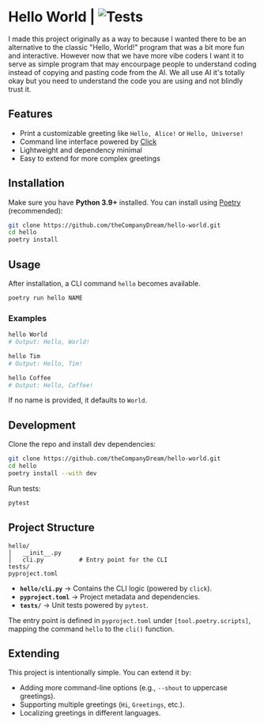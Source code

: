 # Hello World | ![Tests](https://github.com/theCompanyDream/hello-world/actions/workflows/tests.yml/badge.svg)

I made this project originally as a way to because I wanted there to be an alternative to the classic "Hello, World!" program that was a bit more fun and interactive. However now that we have more vibe coders I want it to serve as simple program that may encourpage people to understand coding instead of copying and pasting code from the AI. We all use AI it's totally okay but you need to understand the code you are using and not blindly trust it.

## Features

* Print a customizable greeting like `Hello, Alice!` or `Hello, Universe!`
* Command line interface powered by [Click](https://click.palletsprojects.com/)
* Lightweight and dependency minimal
* Easy to extend for more complex greetings

## Installation

Make sure you have **Python 3.9+** installed.
You can install using [Poetry](https://python-poetry.org/) (recommended):

```bash
git clone https://github.com/theCompanyDream/hello-world.git
cd hello
poetry install
```

## Usage

After installation, a CLI command `hello` becomes available.

```bash
poetry run hello NAME
```

### Examples

```bash
hello World
# Output: Hello, World!

hello Tim
# Output: Hello, Tim!

hello Coffee
# Output: Hello, Coffee!
```

If no name is provided, it defaults to `World`.

## Development

Clone the repo and install dev dependencies:

```bash
git clone https://github.com/theCompanyDream/hello-world.git
cd hello
poetry install --with dev
```

Run tests:

```bash
pytest
```

## Project Structure

```
hello/
│   __init__.py
│   cli.py          # Entry point for the CLI
tests/
pyproject.toml
```

* **`hello/cli.py`** → Contains the CLI logic (powered by `click`).
* **`pyproject.toml`** → Project metadata and dependencies.
* **`tests/`** → Unit tests powered by `pytest`.

The entry point is defined in `pyproject.toml` under `[tool.poetry.scripts]`, mapping the command `hello` to the `cli()` function.

## Extending

This project is intentionally simple. You can extend it by:

* Adding more command-line options (e.g., `--shout` to uppercase greetings).
* Supporting multiple greetings (`Hi`, `Greetings`, etc.).
* Localizing greetings in different languages.

